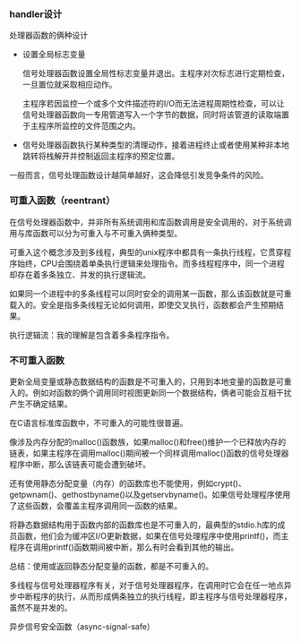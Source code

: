 ### handler设计

处理器函数的俩种设计

- 设置全局标志变量

  信号处理器函数设置全局性标志变量并退出。主程序对次标志进行定期检查，一旦置位就采取相应动作。

  主程序若因监控一个或多个文件描述符的I/O而无法进程周期性检查，可以让信号处理器函数向一专用管道写入一个字节的数据，同时将该管道的读取端置于主程序所监控的文件范围之内。

- 信号处理器函数执行某种类型的清理动作，接着进程终止或者使用某种非本地跳转将栈解开并控制返回主程序的预定位置。

一般而言，信号处理函数设计越简单越好，这会降低引发竞争条件的风险。



### 可重入函数（reentrant）

在信号处理器函数中，并非所有系统调用和库函数调用是安全调用的，对于系统调用与库函数可以分为可重入与不可重入俩种类型。



可重入这个概念涉及到多线程，典型的unix程序中都具有一条执行线程，它贯穿程序始终，CPU会围绕着单条执行逻辑来处理指令。而多线程程序中，同一个进程却存在着多条独立、并发的执行逻辑流。

如果同一个进程中的多条线程可以同时安全的调用某一函数，那么该函数就是可重载入的。安全是指多条线程无论如何调用，即使交叉执行，函数都会产生预期结果。



执行逻辑流：我的理解是包含着多条程序指令。



### 不可重入函数

更新全局变量或静态数据结构的函数是不可重入的，只用到本地变量的函数是可重入的。例如对函数的俩个调用同时视图更新同一个数据结构，俩者可能会互相干扰产生不确定结果。



在C语言标准库函数中，不可重入的可能性很普遍。

像涉及内存分配的malloc()函数族，如果malloc()和free()维护一个已释放内存的链表，如果主程序在调用malloc()期间被一个同样调用malloc()函数的信号处理器程序中断，那么该链表可能会遭到破坏。

还有使用静态分配变量（内存）的函数库也不能使用，例如crypt()、getpwnam()、gethostbyname()以及getservbyname()。如果信号处理程序使用了这些函数，会覆盖主程序调用同一函数的结果。

将静态数据结构用于函数内部的函数库也是不可重入的，最典型的stdio.h库的成员函数，他们会为缓冲区I/O更新数据，如果在信号处理程序中使用printf()，而主程序在调用printf()函数期间被中断，那么有时会看到其他的输出。



总结：使用或返回静态分配变量的函数，都是不可重入的。









多线程与信号处理器程序有关，对于信号处理器程序，在调用时它会在任一地点异步中断程序的执行，从而形成俩条独立的执行线程，即主程序与信号处理器程序，虽然不是并发的。







异步信号安全函数（async-signal-safe）